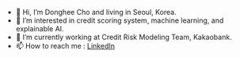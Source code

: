 - 👋 Hi, I’m Donghee Cho and living in Seoul, Korea.
- 👀 I’m interested in credit scoring system, machine learning, and explainable AI.
- 🌱 I’m currently working at Credit Risk Modeling Team, Kakaobank.
- 📫 How to reach me : [LinkedIn](https://www.linkedin.com/in/dhcho0102/)

<!---
shldnc/shldnc is a ✨ special ✨ repository because its `README.md` (this file) appears on your GitHub profile.
You can click the Preview link to take a look at your changes.
--->
